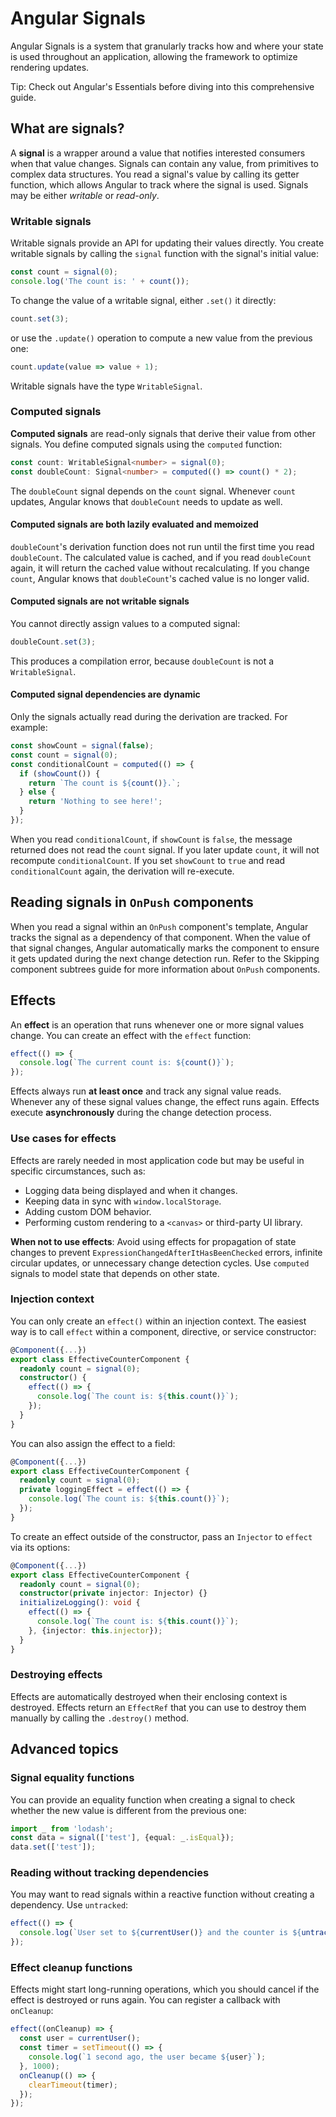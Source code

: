 # Angular Signals

Angular Signals is a system that granularly tracks how and where your state is used throughout an application, allowing the framework to optimize rendering updates.

Tip: Check out Angular's Essentials before diving into this comprehensive guide.

## What are signals?

A **signal** is a wrapper around a value that notifies interested consumers when that value changes. Signals can contain any value, from primitives to complex data structures. You read a signal's value by calling its getter function, which allows Angular to track where the signal is used. Signals may be either _writable_ or _read-only_.

### Writable signals

Writable signals provide an API for updating their values directly. You create writable signals by calling the `signal` function with the signal's initial value:

```ts
const count = signal(0);
console.log('The count is: ' + count());
```

To change the value of a writable signal, either `.set()` it directly:

```ts
count.set(3);
```

or use the `.update()` operation to compute a new value from the previous one:

```ts
count.update(value => value + 1);
```

Writable signals have the type `WritableSignal`.

### Computed signals

**Computed signals** are read-only signals that derive their value from other signals. You define computed signals using the `computed` function:

```typescript
const count: WritableSignal<number> = signal(0);
const doubleCount: Signal<number> = computed(() => count() * 2);
```

The `doubleCount` signal depends on the `count` signal. Whenever `count` updates, Angular knows that `doubleCount` needs to update as well.

#### Computed signals are both lazily evaluated and memoized

`doubleCount`'s derivation function does not run until the first time you read `doubleCount`. The calculated value is cached, and if you read `doubleCount` again, it will return the cached value without recalculating. If you change `count`, Angular knows that `doubleCount`'s cached value is no longer valid.

#### Computed signals are not writable signals

You cannot directly assign values to a computed signal:

```ts
doubleCount.set(3);
```

This produces a compilation error, because `doubleCount` is not a `WritableSignal`.

#### Computed signal dependencies are dynamic

Only the signals actually read during the derivation are tracked. For example:

```ts
const showCount = signal(false);
const count = signal(0);
const conditionalCount = computed(() => {
  if (showCount()) {
    return `The count is ${count()}.`;
  } else {
    return 'Nothing to see here!';
  }
});
```

When you read `conditionalCount`, if `showCount` is `false`, the message returned does not read the `count` signal. If you later update `count`, it will not recompute `conditionalCount`. If you set `showCount` to `true` and read `conditionalCount` again, the derivation will re-execute.

## Reading signals in `OnPush` components

When you read a signal within an `OnPush` component's template, Angular tracks the signal as a dependency of that component. When the value of that signal changes, Angular automatically marks the component to ensure it gets updated during the next change detection run. Refer to the Skipping component subtrees guide for more information about `OnPush` components.

## Effects

An **effect** is an operation that runs whenever one or more signal values change. You can create an effect with the `effect` function:

```ts
effect(() => {
  console.log(`The current count is: ${count()}`);
});
```

Effects always run **at least once** and track any signal value reads. Whenever any of these signal values change, the effect runs again. Effects execute **asynchronously** during the change detection process.

### Use cases for effects

Effects are rarely needed in most application code but may be useful in specific circumstances, such as:

- Logging data being displayed and when it changes.
- Keeping data in sync with `window.localStorage`.
- Adding custom DOM behavior.
- Performing custom rendering to a `<canvas>` or third-party UI library.

**When not to use effects**: Avoid using effects for propagation of state changes to prevent `ExpressionChangedAfterItHasBeenChecked` errors, infinite circular updates, or unnecessary change detection cycles. Use `computed` signals to model state that depends on other state.

### Injection context

You can only create an `effect()` within an injection context. The easiest way is to call `effect` within a component, directive, or service constructor:

```ts
@Component({...})
export class EffectiveCounterComponent {
  readonly count = signal(0);
  constructor() {
    effect(() => {
      console.log(`The count is: ${this.count()}`);
    });
  }
}
```

You can also assign the effect to a field:

```ts
@Component({...})
export class EffectiveCounterComponent {
  readonly count = signal(0);
  private loggingEffect = effect(() => {
    console.log(`The count is: ${this.count()}`);
  });
}
```

To create an effect outside of the constructor, pass an `Injector` to `effect` via its options:

```ts
@Component({...})
export class EffectiveCounterComponent {
  readonly count = signal(0);
  constructor(private injector: Injector) {}
  initializeLogging(): void {
    effect(() => {
      console.log(`The count is: ${this.count()}`);
    }, {injector: this.injector});
  }
}
```

### Destroying effects

Effects are automatically destroyed when their enclosing context is destroyed. Effects return an `EffectRef` that you can use to destroy them manually by calling the `.destroy()` method.

## Advanced topics

### Signal equality functions

You can provide an equality function when creating a signal to check whether the new value is different from the previous one:

```ts
import _ from 'lodash';
const data = signal(['test'], {equal: _.isEqual});
data.set(['test']);
```

### Reading without tracking dependencies

You may want to read signals within a reactive function without creating a dependency. Use `untracked`:

```ts
effect(() => {
  console.log(`User set to ${currentUser()} and the counter is ${untracked(counter)}`);
});
```

### Effect cleanup functions

Effects might start long-running operations, which you should cancel if the effect is destroyed or runs again. You can register a callback with `onCleanup`:

```ts
effect((onCleanup) => {
  const user = currentUser();
  const timer = setTimeout(() => {
    console.log(`1 second ago, the user became ${user}`);
  }, 1000);
  onCleanup(() => {
    clearTimeout(timer);
  });
});
```